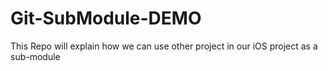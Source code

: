 # Git-SubModule-DEMO
This Repo will explain how we can use other project in our iOS project as a sub-module
